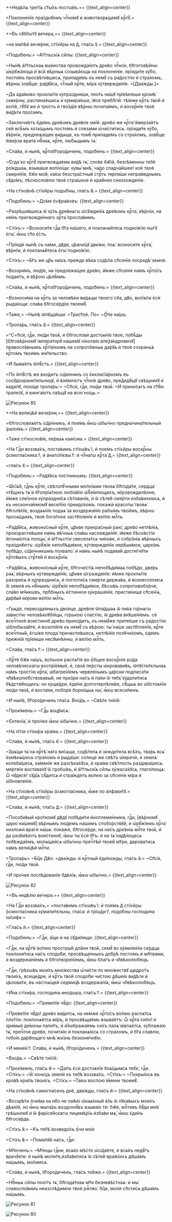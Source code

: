 +=Недѣ́лѧ тре́тїѧ ст҃ы́хъ постѡ́въ.=+
{{text_align=center}}

=Поклоне́нїе пра́зднꙋемъ чтⷭ҇но́мꙋ и҆ животворѧ́щемꙋ крⷭ҇тꙋ̀.=
{{text_align=center}}

+=Въ сꙋббѡ́тꙋ ве́чера,=+
{{text_align=center}}

=на ма́лѣй вече́рни, стїхи̑ры на д҃, гла́съ ѕ҃.=
{{text_align=center}}

=Подо́бенъ:= ~А҆́гг҃льскїѧ си̑лы:
{{text_align=center}}

~Ны́нѣ а҆́гг҃льскаѧ вѡ́инства провожда́ютъ дре́во чтⷭ҇но́е, бл҃гоговѣ́йнѡ ѡ҆крꙋжа̑юща и҆ всѧ̑ вѣ̑рныѧ созыва̑ющѧ на поклоне́нїе. прїиди́те ᲂу҆̀бо, посто́мъ просвѣти́вшесѧ, припаде́мъ къ немꙋ̀ съ ра́достїю и҆ стра́хомъ, вѣ́рнѡ зовꙋ́ще: ра́дꙋйсѧ, чтⷭ҇ны́й крⷭ҇те, мі́ра ᲂу҆твержде́нїе.
=\[Два́жды.\]=

~Да а҆да́мово проклѧ́тїе ᲂу҆праздни́ши, пло́ть на́шꙋ прїе́млеши кромѣ̀ скве́рны, распина́ешисѧ и҆ ᲂу҆мира́еши, і҆и҃се пребл҃гі́й: тѣ́мже крⷭ҇тъ тво́й и҆ копїѐ, гꙋ́бꙋ же и҆ тро́сть и҆ гво́здїе вѣ́рнѡ почита́имъ, и҆ воскрⷭ҇нїе твоѐ ви́дѣти про́симъ.

~Заключа́етъ є҆де́мъ дре́вомъ дре́вле ѕмі́й: дре́во же крⷭ҇та̀ ѿверза́етъ се́й всѣ̑мъ хотѧ́щымъ посто́мъ и҆ слеза́ми ѡ҆чи́ститисѧ. прїиди́те ᲂу҆̀бо, вѣ́рнїи, предлежа́щее ви́дѧще, къ томꙋ̀ припаде́мъ со стра́хомъ, зовꙋ́ще: ѿве́рзи врата̀ нбⷭ҇наѧ, крⷭ҇те, лю́бѧщымъ тѧ̀.

=Сла́ва, и҆ ны́нѣ, крⷭ҇тобг҃оро́диченъ, подо́бенъ:=
{{text_align=center}}

~Є҆гда̀ ко крⷭ҇тꙋ̀ пригвожда́ема ви́дѣ тѧ̀, сло́ве бж҃їй, безсѣ́меннѡ тебѐ ро́ждшаѧ, взыва́ше вопїю́щи: ᲂу҆вы̀ мнѣ̀, ча́до сладча́йшее! ко́е твоѐ смире́нїе, бж҃е мо́й; ка́кѡ безстра́стный стрⷭ҇ть терпи́ши непра́веднымъ сꙋдо́мъ; пѣсносло́влю твоѐ стра́шное и҆ кра́йнее снизхожде́нїе.

=На стїхо́внѣ стїхи̑ры подѡ́бны, гла́съ в҃.=
{{text_align=center}}

=Подо́бенъ:= ~До́ме є҆ѵфра́ѳовъ:
{{text_align=center}}

~Разрѣши́вшесѧ ѿ ᲂу҆́зъ дре́внѧгѡ ѡ҆сꙋжде́нїѧ дре́вомъ крⷭ҇та̀, вѣ́рнїи, на не́мъ пригвожде́ннаго хрⷭ҇та̀ просла́вимъ.

=Сті́хъ:= ~Возноси́те гдⷭ҇а бг҃а на́шего, и҆ покланѧ́йтесѧ подно́жїю нѡ́гꙋ є҆гѡ̀, ꙗ҆́кѡ ст҃о є҆́сть.

~Прїидѝ ны́нѣ съ на́ми, дв҃де, цѣвни́цꙋ дви́жи, поѧ̀: возноси́те хрⷭ҇та̀, вѣ́рнїи, и҆ покланѧ́йтесѧ є҆гѡ̀ подно́жїю.

=Сті́хъ:= ~Бг҃ъ же цр҃ь на́шъ пре́жде вѣ́ка содѣ́ла сп҃се́нїе посредѣ̀ землѝ.

~Воззри́мъ, лю́дїе, на предлежа́щее дре́во, и҆́мже сп҃се́нїе на́мъ хрⷭ҇то́съ подае́тъ, и҆ вѣ́рою цѣлꙋ́имъ.

=Сла́ва, и҆ ны́нѣ, крⷭ҇тобг҃оро́диченъ, подо́бенъ:=
{{text_align=center}}

~Возноси́ма на крⷭ҇тъ за человѣ́ки ви́дѧщи твоего̀ сн҃а, дв҃о, вопїѧ́ла є҆сѝ рыда́ющи: сла́ва бл҃госе́рдїю твоемꙋ̀.

=Та́же,= ~Ны́нѣ ѿпꙋща́еши: =Трист҃о́е. По= ~Ѻ҆́ч҃е на́шъ:

=Тропа́рь, гла́съ а҃:=
{{text_align=center}}

=^С=п҃сѝ, гдⷭ҇и, лю́ди твоѧ̑, и҆ бл҃гословѝ достоѧ́нїе твоѐ, побѣ̑ды \[бл҃говѣ́рномꙋ і҆мпера́торꙋ на́шемꙋ нїкола́ю а҆леѯа́ндровичꙋ\] правосла̑внымъ хрⷭ҇тїа́нѡмъ на сопроти̑вныѧ да́рꙋѧ и҆ твоѐ сохранѧ́ѧ крⷭ҇то́мъ твои́мъ жи́тельство.

=И҆ быва́етъ ѿпꙋ́стъ.=
{{text_align=center}}

=По ѿпꙋ́стѣ же вхо́дитъ сщ҃е́нникъ со є҆кклисїа́рхомъ въ сосꙋдохрани́тельницꙋ, и҆ взе́млютъ чтⷭ҇но́е дре́во, пред̾идꙋ́щꙋ свѣ́щникꙋ и҆ кади́лꙋ, пою́ще тропа́рь:= ~Сп҃сѝ, гдⷭ҇и, лю́ди твоѧ̑: =И҆ прино́сѧтъ на ст҃ꙋ́ю трапе́зꙋ, и҆ вжига́ютъ свѣщꙋ̀ на всю̀ но́щь.=

![Рисунок 85](Pictures/100000000000037E00000035F824FE1480F75DD8.png)

+=На вели́цѣй вече́рни,=+
{{text_align=center}}

=бл҃гословлѧ́етъ сщ҃е́нникъ, и҆ пое́мъ ꙗ҆́кѡ ѡ҆бы́чно предначина́тельный ѱало́мъ.=
{{text_align=center}}

=Та́же стїхосло́вїе, пе́рваѧ каѳі́сма.=
{{text_align=center}}

=На Гдⷭ҇и воззва́хъ, поста́вимъ стїхѡ́въ і҃, и҆ пое́мъ стїхи̑ры воскрⷭ҇ны ѻ҆смогла́сника г҃, и҆ а҆нато́лїєвы г҃: и҆ чтⷭ҇на́гѡ крⷭ҇та̀ д҃,=
{{text_align=center}}

=гла́съ є҃:=
{{text_align=center}}

=Подо́бенъ:= ~Ра́дꙋйсѧ по́стникѡмъ:
{{text_align=center}}

~Ѡ҆сїѧ́й, гдⷭ҇нь крⷭ҇те, свѣтолꙋ́чными мо́лнїѧми твоеѧ̀ бл҃года́ти, сердца̀ чтꙋ́щихъ тѧ̀ и҆ бг҃опрїѧ́тною любо́вїю ѡ҆б̾е́млющихъ, мїровожделѣ́нне, и҆́мже сле́зное ᲂу҆праздни́сѧ сѣ́тованїе, и҆ ѿ сѣте́й сме́рти и҆зба́вихомсѧ, и҆ къ несконча́емомꙋ весе́лїю преидо́хомъ. покажѝ красоты̀ твоеѧ̀ бл҃голѣ́пїе, воздаѧ́нїе подаѧ̀ за воздержа́нїе рабѡ́мъ твои̑мъ, вѣ́рнѡ просѧ́щымъ, твоѐ бога́тное застꙋпле́нїе и҆ ве́лїю млⷭ҇ть.

~Ра́дꙋйсѧ, живоно́сный крⷭ҇те, цр҃кве прекра́сный раю̀, дре́во нетлѣ́нїѧ, произрасти́вшее на́мъ вѣ́чныѧ сла́вы наслажде́нїе: и҆́мже бѣсо́встїи ѿгонѧ́ютсѧ полцы̀, и҆ а҆́гг҃льстїи свеселѧ́тсѧ чи́нове, и҆ собра̑нїѧ вѣ́рныхъ пра́зднꙋютъ: ѡ҆рꙋ́жїе непобѣди́мое, ᲂу҆твержде́нїе нерꙋши́мое, царє́мъ побѣ́до, сщ҃е́нникѡмъ похвало̀. и҆ на́мъ ны́нѣ подава́й дости́гнꙋти хрⷭ҇то́выхъ стрⷭ҇те́й и҆ воскрⷭ҇нїѧ.

~Ра́дꙋйсѧ, живоно́сный крⷭ҇те, бл҃гоче́стїѧ непобѣди́маѧ побѣ́до, две́рь раѧ̀, вѣ́рныхъ ᲂу҆твержде́нїе, цр҃кве ѡ҆гражде́нїе: и҆́мже проклѧ̀тїе разори́сѧ и҆ ᲂу҆праздни́сѧ, и҆ поглоти́сѧ сме́рти держа́ва, и҆ вознесо́хомсѧ ѿ землѝ къ нбⷭ҇нымъ: ѡ҆рꙋ́жїе непобѣди́мое, бѣсѡ́въ сопротивобо́рче, сла́во мч҃нкѡвъ, прпⷣбныхъ и҆́стинное ᲂу҆краше́нїе, приста́нище сп҃се́нїѧ, да́рꙋѧй мі́рови ве́лїю млⷭ҇ть.

~Грѧдѝ, первозда́нныхъ дво́ице, дре́вле ѿпа́дшаѧ ѿ ли́ка го́рнѧгѡ за́вистїю человѣкоꙋбі́йцы, го́рькою сла́стїю, ѿ дре́ва вкꙋше́нїемъ. сѐ всечⷭ҇тно́е вои́стиннꙋ дре́во прихо́дитъ, къ немꙋ́же прите́кше съ ра́достїю ѡ҆блобыза́йте, и҆ возопі́йте къ немꙋ̀ съ вѣ́рою: ты̀ на́ше застꙋпле́нїе, крⷭ҇те всечⷭ҇тны́й, є҆гѡ́же плода̀ причасти́вшесѧ, нетлѣ́нїе полꙋчи́хомъ, є҆де́мъ пре́жнїй прїе́мше несꙋмнѣ́ннѡ, и҆ ве́лїю млⷭ҇ть.

=Сла́ва, гла́съ г҃:=
{{text_align=center}}

~Хрⷭ҇тѐ бж҃е на́шъ, во́льное распѧ́тїе во ѻ҆́бщее воскрⷭ҇нїе ро́да человѣ́ческагѡ воспрїе́мый, и҆, своѧ̑ пе́рсты ѡ҆кровави́въ, ѿпꙋсти́тєльнаѧ на́мъ тро́стїю крⷭ҇та̀, ѡ҆багре́нїемъ червле́нымъ ца́рски подписа́ти чл҃вѣколю́бствовавый, не пре́зри на́съ и҆ па́ки ѿ тебє̀ ᲂу҆дали́тисѧ бѣ́дствꙋющихъ: но ᲂу҆ще́дри, є҆ди́не долготерпѣли́ве, сꙋ́щыѧ во ѡ҆бстоѧ́нїи лю́ди твоѧ̑, и҆ воста́ни, поборѝ борю́щыѧ ны̀, ꙗ҆́кѡ всеси́ленъ.

=И҆ ны́нѣ, бг҃оро́диченъ гла́са. Вхо́дъ.= ~Свѣ́те ти́хїй:

=Прокі́менъ:= ~Гдⷭ҇ь воцр҃и́сѧ:

=Є҆ктенїа̀, и҆ про́чее ꙗ҆́кѡ ѡ҆бы́чно.=
{{text_align=center}}

=На лїті́и стїхи́ра хра́ма.=
{{text_align=center}}

=Сла́ва, и҆ ны́нѣ, гла́съ є҃:=
{{text_align=center}}

~Зрѧ́щи тѧ̀ на крⷭ҇тѣ̀ на́га ви́сѧща, содѣ́телѧ и҆ зижди́телѧ всѣ́хъ, тва́рь всѧ̀ и҆змѣнѧ́шесѧ стра́хомъ и҆ рыда́ше: со́лнце же свѣ́тъ ѡ҆мрачѝ, и҆ землѧ̀ колеба́шесѧ, ка́менїе же разсѣка́хꙋсѧ, и҆ хра́ма свѣ́тлость раздира́шесѧ. ме́ртвїи востава́хꙋ ѿ гробѡ́въ, и҆ а҆́гг҃льскїѧ си̑лы ᲂу҆жаса́хꙋсѧ, глаго́лющѧ: ѽ чꙋдесѐ! сꙋдїѧ̀ сꙋ́дитсѧ и҆ стра́ждетъ во́лею за сп҃се́нїе мі́ра и҆ ѡ҆бновле́нїе.

=На стїхо́внѣ стїхи̑ры ѻ҆смогла́сника, ꙗ҆̀же по а҆лфави́тꙋ.=
{{text_align=center}}

=Сла́ва, и҆ ны́нѣ, гла́съ д҃:=
{{text_align=center}}

~Пособи́вый кро́ткомꙋ дв҃дꙋ побѣди́ти и҆ноплеме́нника, гдⷭ҇и, \[вѣ́рномꙋ царю̀ на̀шемꙋ\] вѣ́рнымъ лю́демъ на́шимъ спобо́рствꙋй, и҆ ѡ҆рꙋ́жїемъ крⷭ҇та̀ низложѝ врагѝ на́шѧ: покажѝ, бл҃госе́рде, на на́съ дрє́внїѧ млⷭ҇ти твоѧ̑, и҆ да разꙋмѣ́ютъ вои́стиннꙋ, ꙗ҆́кѡ ты̀ є҆сѝ бг҃ъ: и҆ на тѧ̀ надѣ́ющесѧ побѣжда́емъ, молѧ́щейсѧ ѡ҆бы́чнѡ пречⷭ҇тѣй твое́й мт҃ри, дарова́тисѧ на́мъ вели́цѣй млⷭ҇ти.

=Тропа́рь= ~Бцⷣе Дв҃о: =два́жды: и҆ крⷭ҇тный є҆ди́ножды, гла́съ а҃:= ~Сп҃сѝ, гдⷭ҇и, лю́ди твоѧ̑.

=И҆ про́чее послѣ́дованїе бдѣ́нїѧ, ꙗ҆́кѡ ѡ҆бы́чно.=
{{text_align=center}}

![Рисунок 82](Pictures/100000000000036A00000066FE776EAE7F89AF28.png)

+=Въ недѣ́лю ве́чера.=+
{{text_align=center}}

=На Гдⷭ҇и воззва́хъ,= =поста́вимъ стїхѡ́въ і҃: и҆ пое́мъ д҃ стїхи̑ры ѻ҆смогла́сника ᲂу҆мили́тєльны, гла́са: и҆ трїѡ́ди г҃, подо́бны господи́на і҆ѡ́сифа.=

=Гла́съ и҃.=
{{text_align=center}}

=Подо́бенъ:= ~Гдⷭ҇и, а҆́ще и҆ на сꙋди́лищи:
{{text_align=center}}

~Гдⷭ҇и, на крⷭ҇тѣ̀ во́лею простры́й дла̑ни твоѧ̑, семꙋ̀ во ᲂу҆миле́нїи се́рдца поклони́тисѧ на́съ сподо́би, просвѣще́нныхъ до́брѣ посто́мъ и҆ мл҃твами, и҆ воздержа́нїемъ и҆ бл҃готворе́нїемъ, ꙗ҆́кѡ бла́гъ и҆ чл҃вѣколю́бецъ.

~Гдⷭ҇и, грѣхѡ́въ мои́хъ мно́жєства ѡ҆чи́сти по мно́жествꙋ щедро́тъ твои́хъ, всеще́дре, и҆ крⷭ҇тъ тво́й сподо́би чи́стою дꙋше́ю ви́дѣти и҆ цѣлова́ти, въ настоѧ́щей седми́цѣ воздержа́нїѧ, ꙗ҆́кѡ чл҃вѣколю́бецъ.

=И҆́на стїхи́ра, господи́на ѳео́дѡра, гла́съ г҃.=
{{text_align=center}}

=Подо́бенъ:= ~Преве́лїе чꙋ́до:
{{text_align=center}}

~Преве́лїе чꙋ́до! дре́во ви́дитсѧ, на не́мже хрⷭ҇то́съ во́лею распѧ́тсѧ пло́тїю: поклонѧ́етсѧ мі́ръ, и҆ просвѣща́емь взыва́етъ: ѽ крⷭ҇та̀ си́ло! и҆ зри́мый де́моны пали́тъ, и҆ и҆з̾ѡбража́емь си́хъ палѧ̀ ꙗ҆влѧ́етсѧ. ᲂу҆блажа́ю тѧ̀, пречⷭ҇тое дре́во, почита́ю и҆ покланѧ́юсѧ со стра́хомъ, и҆ бг҃а сла́влю, тобо́ю да́рꙋющаго мнѣ̀ жи́знь безконе́чнꙋю.

=И҆ мине́и г҃. Сла́ва, и҆ ны́нѣ, бг҃оро́диченъ.=
{{text_align=center}}

=Вхо́дъ.= ~Свѣ́те ти́хїй:

=Прокі́менъ, гла́съ и҃:= ~Да́лъ є҆сѝ достоѧ́нїе боѧ́щымсѧ тебє̀, гдⷭ҇и. =Сті́хъ:= ~Ѿ конє́цъ землѝ къ тебѣ̀ воззва́хъ. =Сті́хъ:= ~Покры́юсѧ въ кро́вѣ кри́лъ твои́хъ. =Сті́хъ:= ~Та́кѡ воспою̀ и҆́мени твоемꙋ̀.

=На стїхо́внѣ самогла́сенъ днѐ, два́жды, гла́съ и҃:=
{{text_align=center}}

~Воззрѣ́ти ѻ҆чи́ма на нб҃о не смѣ́ю ѡ҆каѧ́нный а҆́зъ ѿ лꙋка́выхъ мои́хъ дѣѧ́нїй, но ꙗ҆́кѡ мыта́рь воздохнꙋ́въ взыва́ю тѝ: бж҃е, млⷭ҇тивъ бꙋ́ди мнѣ́ грѣ́шномꙋ и҆ ѿ фарїсе́йскагѡ лицемѣ́рїѧ и҆зба́ви мѧ̀, ꙗ҆́кѡ є҆ди́нъ бл҃госе́рдъ.

=Сті́хъ а҃:= ~Къ тебѣ̀ возведо́хъ ѻ҆́чи моѝ:

=Сті́хъ в҃:= ~Поми́лꙋй на́съ, гдⷭ҇и:

=Мч҃нченъ:= ~Мч҃нцы гдⷭ҇ни, всѧ́ко мѣ́сто ѡ҆сщ҃а́ете, и҆ всѧ́къ недꙋ́гъ врачꙋ́ете: и҆ ны́нѣ моли́те,и҆зба́витисѧ ѿ сѣте́й вра́жїихъ дꙋша́мъ на́шымъ, мо́лимсѧ.

=Сла́ва, и҆ ны́нѣ, бг҃оро́диченъ, гла́съ то́йже.=
{{text_align=center}}

~Нбⷭ҇ныѧ си̑лы пою́тъ тѧ̀, бл҃года́тнаѧ мт҃и безневѣ́стнаѧ: и҆ мы̀ славосло́вимъ неизслѣ́димое твоѐ ржⷭ҇тво̀. бцⷣе, молѝ сп҃сти́сѧ дꙋша́мъ на́шымъ.

![Рисунок 81](Pictures/10000000000001E2000000CFAF9FC0B512375B9E.png)

![Рисунок 80](Pictures/100000000000036D0000008FB4C5170E5E4648AE.png)

